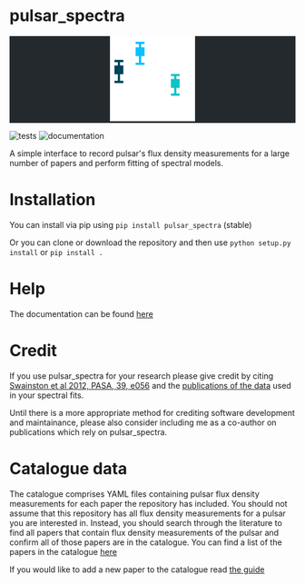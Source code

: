 pulsar_spectra
======
<div class="bg-gray-dark" align="center" style="background-color:#24292e">
<img src="docs/logos/logo_white.svg" height="150px" alt="pulsar_spetra logo">
<!-- <br/>
<a href='https://all-pulsar-spectra.readthedocs.io/en/latest/?badge=latest'>
    <img src='https://readthedocs.org/projects/all-pulsar-spectra/badge/?version=latest' alt='Documentation Status' />
</a>
<a href='https://github.com/NickSwainston/pulsar_spectra/actions'>
    <img src='https://github.com/github/docs/actions/workflows/main.yml/badge.svg' alt='Test Status' />
</a> -->
</div>

![tests](https://github.com/NickSwainston/pulsar_spectra/actions/workflows/pytest.yaml/badge.svg)
![documentation](https://readthedocs.org/projects/all-pulsar-spectra/badge/?version=latest)

A simple interface to record pulsar's flux density measurements for a large number of papers and perform fitting of spectral models.


Installation
=====
You can install via pip using
`pip install pulsar_spectra` (stable)

Or you can clone or download the repository and then use `python setup.py install` or `pip install .`


Help
=====
The documentation can be found [here](https://pulsar-spectra.readthedocs.io/en/latest/)

Credit
=====
If you use pulsar_spectra for your research please give credit by citing [Swainston et al 2012, PASA, 39, e056](https://ui.adsabs.harvard.edu/abs/2022arXiv220913324S/abstract) and the [publications of the data](https://pulsar-spectra.readthedocs.io/en/latest/catalogue.html#papers-included-in-our-catalogue) used in your spectral fits.

Until there is a more appropriate method for crediting software development and maintainance, please also consider including me as a co-author on publications which rely on pulsar_spectra.

Catalogue data
=====
The catalogue comprises YAML files containing pulsar flux density measurements for each paper the repository has included.
You should not assume that this repository has all flux density measurements for a pulsar you are interested in.
Instead, you should search through the literature to find all papers that contain flux density measurements of
the pulsar and confirm all of those papers are in the catalogue. You can find a list of the papers in the catalogue [here](https://pulsar-spectra.readthedocs.io/en/latest/catalogue.html#papers-included-in-our-catalgoue)

If you would like to add a new paper to the catalogue read [the guide](https://pulsar-spectra.readthedocs.io/en/latest/catalogue.html#adding-papers)
